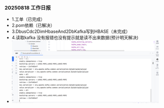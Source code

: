 ### 20250818 工作日报
* 1.工单（已完成）
* 2.pom依赖（已解决）
* 3.DbusCdc2DimHbaseAnd2DbKafka写到HBASE（未完成）
* 4.读取kafka 没有报错也没有提示就是读不出来数据(预计明天解决)
* ![img.png](img.png)
